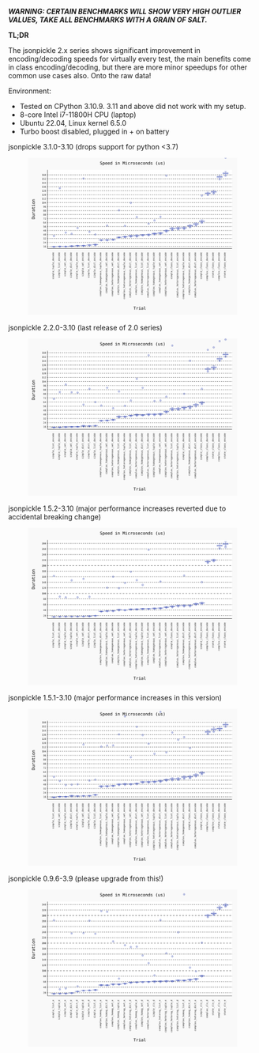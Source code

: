 ***WARNING: CERTAIN BENCHMARKS WILL SHOW VERY HIGH OUTLIER VALUES, TAKE ALL BENCHMARKS WITH A GRAIN OF SALT.***

**TL;DR**

The jsonpickle 2.x series shows significant improvement in encoding/decoding speeds for virtually every test, the main benefits come in class encoding/decoding, but there are more minor speedups for other common use cases also. Onto the raw data!

Environment:
- Tested on CPython 3.10.9. 3.11 and above did not work with my setup.
- 8-core Intel i7-11800H CPU (laptop)
- Ubuntu 22.04, Linux kernel 6.5.0
- Turbo boost disabled, plugged in + on battery

jsonpickle 3.1.0-3.10 (drops support for python <3.7)

<figure><img src="images/jsonpickle-3.1.0-3.10.svg"></figure>

jsonpickle 2.2.0-3.10 (last release of 2.0 series)

<figure><img src="images/jsonpickle-2.2.0-3.10.svg"></figure>

jsonpickle 1.5.2-3.10 (major performance increases reverted due to accidental breaking change)

<figure><img src="images/jsonpickle-1.5.2-3.10.svg"></figure>

jsonpickle 1.5.1-3.10 (major performance increases in this version)

<figure><img src="images/jsonpickle-1.5.1-3.10.svg"></figure>

jsonpickle 0.9.6-3.9 (please upgrade from this!)

<figure><img src="images/jsonpickle-0.9.6-3.9.svg"></figure>
